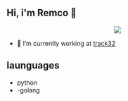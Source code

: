 ## Hi, i'm Remco  👋

<p align="center">
  <img src="https://api.boot.dev/v1/users/public/a178e850-6831-45a4-9f3a-94986281e2f4/thumbnail" >
</p>


- 🔭 I’m currently working at [track32](https://www.track32.nl/)

## launguages
- python
- -golang
